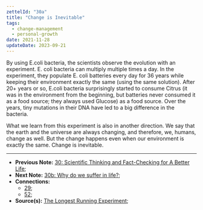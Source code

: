 ```yaml
---
zettelId: "30a"
title: "Change is Inevitable"
tags:
  - change-management
  - personal-growth
date: 2021-11-28
updateDate: 2023-09-21
---
```


By using E.coli bacteria, the scientists observe the evolution with an experiment. E. coli bacteria can multiply multiple times a day. In the experiment, they populate E. coli batteries every day for 36 years while keeping their environment exactly the same (using the same solution). After 20+ years or so, E.coli bacteria surprisingly started to consume Citrus (it was in the environment from the beginning, but batteries never consumed it as a food source; they always used Glucose) as a food source. Over the years, tiny mutations in their DNA have led to a big difference in the bacteria.

What we learn from this experiment is also in another direction. We say that the earth and the universe are always changing, and therefore, we, humans, change as well. But the change happens even when our environment is exactly the same. Change is inevitable.

---

- **Previous Note:** [30: Scientific Thinking and Fact-Checking for A Better Life](/notes/30/);
- **Next Note:** [30b: Why do we suffer in life?](/notes/30b/);
- **Connections:**
  - [29](/notes/29/);
  - [52](/notes/52/);
- **Source(s):** [The Longest Running Experiment](https://www.youtube.com/watch?v=w4sLAQvEH-M);
